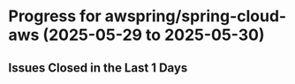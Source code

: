 # Progress for awspring/spring-cloud-aws (2025-05-29 to 2025-05-30)


## Issues Closed in the Last 1 Days
